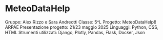 # MeteoDataHelp
Gruppo: Alex Rizzo e Sara Andreotti
Classe: 5^L
Progetto: MeteoDataHelp8 ARPAE
Presentazione progetto: 21/23 maggio 2025
Linguaggi: Python, CSS, HTML
Strumenti utilizzati: Django, Plotly, Pandas, Flask, Docker, Json
